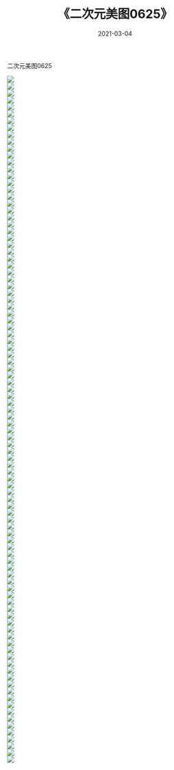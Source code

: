 ﻿---
layout: post
title:  《二次元美图0625》
date:   2021-03-04
img: http://imgx.orgx.ga/二次元/2021/二次元美图0625/000.jpg
categories: [美女, 清纯, 唯美]
---

二次元美图0625

 ![](http://imgx.orgx.ga/二次元/2021/二次元美图0625/001.png) <br>![](http://imgx.orgx.ga/二次元/2021/二次元美图0625/002.png) <br>![](http://imgx.orgx.ga/二次元/2021/二次元美图0625/003.png) <br>![](http://imgx.orgx.ga/二次元/2021/二次元美图0625/004.png) <br>![](http://imgx.orgx.ga/二次元/2021/二次元美图0625/005.png) <br>![](http://imgx.orgx.ga/二次元/2021/二次元美图0625/006.png) <br>![](http://imgx.orgx.ga/二次元/2021/二次元美图0625/007.png) <br>![](http://imgx.orgx.ga/二次元/2021/二次元美图0625/008.png) <br>![](http://imgx.orgx.ga/二次元/2021/二次元美图0625/009.png) <br>![](http://imgx.orgx.ga/二次元/2021/二次元美图0625/010.png) <br>![](http://imgx.orgx.ga/二次元/2021/二次元美图0625/011.png) <br>![](http://imgx.orgx.ga/二次元/2021/二次元美图0625/012.png) <br>![](http://imgx.orgx.ga/二次元/2021/二次元美图0625/013.png) <br>![](http://imgx.orgx.ga/二次元/2021/二次元美图0625/014.png) <br>![](http://imgx.orgx.ga/二次元/2021/二次元美图0625/015.png) <br>![](http://imgx.orgx.ga/二次元/2021/二次元美图0625/016.png) <br>![](http://imgx.orgx.ga/二次元/2021/二次元美图0625/017.png) <br>![](http://imgx.orgx.ga/二次元/2021/二次元美图0625/018.png) <br>![](http://imgx.orgx.ga/二次元/2021/二次元美图0625/019.png) <br>![](http://imgx.orgx.ga/二次元/2021/二次元美图0625/020.png) <br>![](http://imgx.orgx.ga/二次元/2021/二次元美图0625/021.png) <br>![](http://imgx.orgx.ga/二次元/2021/二次元美图0625/022.png) <br>![](http://imgx.orgx.ga/二次元/2021/二次元美图0625/023.png) <br>![](http://imgx.orgx.ga/二次元/2021/二次元美图0625/024.png) <br>![](http://imgx.orgx.ga/二次元/2021/二次元美图0625/025.png) <br>![](http://imgx.orgx.ga/二次元/2021/二次元美图0625/026.png) <br>![](http://imgx.orgx.ga/二次元/2021/二次元美图0625/027.png) <br>![](http://imgx.orgx.ga/二次元/2021/二次元美图0625/028.png) <br>![](http://imgx.orgx.ga/二次元/2021/二次元美图0625/029.png) <br>![](http://imgx.orgx.ga/二次元/2021/二次元美图0625/030.png) <br>![](http://imgx.orgx.ga/二次元/2021/二次元美图0625/031.png) <br>![](http://imgx.orgx.ga/二次元/2021/二次元美图0625/032.png) <br>![](http://imgx.orgx.ga/二次元/2021/二次元美图0625/033.png) <br>![](http://imgx.orgx.ga/二次元/2021/二次元美图0625/034.png) <br>![](http://imgx.orgx.ga/二次元/2021/二次元美图0625/035.png) <br>![](http://imgx.orgx.ga/二次元/2021/二次元美图0625/036.png) <br>![](http://imgx.orgx.ga/二次元/2021/二次元美图0625/037.png) <br>![](http://imgx.orgx.ga/二次元/2021/二次元美图0625/038.png) <br>![](http://imgx.orgx.ga/二次元/2021/二次元美图0625/039.png) <br>![](http://imgx.orgx.ga/二次元/2021/二次元美图0625/040.png) <br>![](http://imgx.orgx.ga/二次元/2021/二次元美图0625/041.png) <br>![](http://imgx.orgx.ga/二次元/2021/二次元美图0625/042.png) <br>![](http://imgx.orgx.ga/二次元/2021/二次元美图0625/043.png) <br>![](http://imgx.orgx.ga/二次元/2021/二次元美图0625/044.png) <br>![](http://imgx.orgx.ga/二次元/2021/二次元美图0625/045.png) <br>![](http://imgx.orgx.ga/二次元/2021/二次元美图0625/046.png) <br>![](http://imgx.orgx.ga/二次元/2021/二次元美图0625/047.png) <br>![](http://imgx.orgx.ga/二次元/2021/二次元美图0625/048.png) <br>![](http://imgx.orgx.ga/二次元/2021/二次元美图0625/049.png) <br>![](http://imgx.orgx.ga/二次元/2021/二次元美图0625/050.png) <br>![](http://imgx.orgx.ga/二次元/2021/二次元美图0625/051.png) <br>![](http://imgx.orgx.ga/二次元/2021/二次元美图0625/052.png) <br>![](http://imgx.orgx.ga/二次元/2021/二次元美图0625/053.png) <br>![](http://imgx.orgx.ga/二次元/2021/二次元美图0625/054.png) <br>![](http://imgx.orgx.ga/二次元/2021/二次元美图0625/055.png) <br>![](http://imgx.orgx.ga/二次元/2021/二次元美图0625/056.png) <br>![](http://imgx.orgx.ga/二次元/2021/二次元美图0625/057.png) <br>![](http://imgx.orgx.ga/二次元/2021/二次元美图0625/058.png) <br>![](http://imgx.orgx.ga/二次元/2021/二次元美图0625/059.png) <br>![](http://imgx.orgx.ga/二次元/2021/二次元美图0625/060.png) <br>![](http://imgx.orgx.ga/二次元/2021/二次元美图0625/061.png) <br>![](http://imgx.orgx.ga/二次元/2021/二次元美图0625/062.png) <br>![](http://imgx.orgx.ga/二次元/2021/二次元美图0625/063.png) <br>![](http://imgx.orgx.ga/二次元/2021/二次元美图0625/064.png) <br>![](http://imgx.orgx.ga/二次元/2021/二次元美图0625/065.png) <br>![](http://imgx.orgx.ga/二次元/2021/二次元美图0625/066.png) <br>![](http://imgx.orgx.ga/二次元/2021/二次元美图0625/067.png) <br>![](http://imgx.orgx.ga/二次元/2021/二次元美图0625/068.png) <br>![](http://imgx.orgx.ga/二次元/2021/二次元美图0625/069.png) <br>![](http://imgx.orgx.ga/二次元/2021/二次元美图0625/070.png) <br>![](http://imgx.orgx.ga/二次元/2021/二次元美图0625/071.png) <br>![](http://imgx.orgx.ga/二次元/2021/二次元美图0625/072.png) <br>![](http://imgx.orgx.ga/二次元/2021/二次元美图0625/073.png) <br>![](http://imgx.orgx.ga/二次元/2021/二次元美图0625/074.png) <br>![](http://imgx.orgx.ga/二次元/2021/二次元美图0625/075.png) <br>![](http://imgx.orgx.ga/二次元/2021/二次元美图0625/076.png) <br>![](http://imgx.orgx.ga/二次元/2021/二次元美图0625/077.png) <br>![](http://imgx.orgx.ga/二次元/2021/二次元美图0625/078.png) <br>![](http://imgx.orgx.ga/二次元/2021/二次元美图0625/079.png) <br>![](http://imgx.orgx.ga/二次元/2021/二次元美图0625/080.png) <br>![](http://imgx.orgx.ga/二次元/2021/二次元美图0625/081.png) <br>![](http://imgx.orgx.ga/二次元/2021/二次元美图0625/082.png) <br>![](http://imgx.orgx.ga/二次元/2021/二次元美图0625/083.png) <br>![](http://imgx.orgx.ga/二次元/2021/二次元美图0625/084.png) <br>![](http://imgx.orgx.ga/二次元/2021/二次元美图0625/085.png) <br>![](http://imgx.orgx.ga/二次元/2021/二次元美图0625/086.png) <br>![](http://imgx.orgx.ga/二次元/2021/二次元美图0625/087.png) <br>![](http://imgx.orgx.ga/二次元/2021/二次元美图0625/088.png) <br>![](http://imgx.orgx.ga/二次元/2021/二次元美图0625/089.png) <br>![](http://imgx.orgx.ga/二次元/2021/二次元美图0625/090.png) <br>![](http://imgx.orgx.ga/二次元/2021/二次元美图0625/091.png) <br>![](http://imgx.orgx.ga/二次元/2021/二次元美图0625/092.png) <br>![](http://imgx.orgx.ga/二次元/2021/二次元美图0625/093.png) <br>![](http://imgx.orgx.ga/二次元/2021/二次元美图0625/094.png) <br>![](http://imgx.orgx.ga/二次元/2021/二次元美图0625/095.png) <br>![](http://imgx.orgx.ga/二次元/2021/二次元美图0625/096.png) <br>![](http://imgx.orgx.ga/二次元/2021/二次元美图0625/097.png) <br>![](http://imgx.orgx.ga/二次元/2021/二次元美图0625/098.png) <br>![](http://imgx.orgx.ga/二次元/2021/二次元美图0625/099.png) <br>![](http://imgx.orgx.ga/二次元/2021/二次元美图0625/100.png) <br>